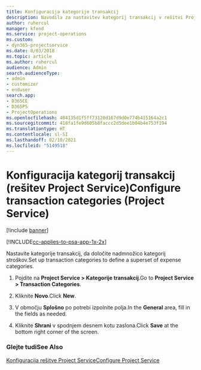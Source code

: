 ```yaml
---
title: Konfiguracija kategorije transakcij
description: Navodila za nastavitev kategorij transakcij v rešitvi Project Service
author: ruhercul
manager: kfend
ms.service: project-operations
ms.custom:
- dyn365-projectservice
ms.date: 8/03/2018
ms.topic: article
ms.author: ruhercul
audience: Admin
search.audienceType:
- admin
- customizer
- enduser
search.app:
- D365CE
- D365PS
- ProjectOperations
ms.openlocfilehash: 404135d1f5ff73120d167d9d0e774b415164a2c1
ms.sourcegitcommit: 418fa1fe9d605b8faccc2d5dee1b04b4e753f194
ms.translationtype: HT
ms.contentlocale: sl-SI
ms.lasthandoff: 02/10/2021
ms.locfileid: "5149518"
---
```

# <a name="configure-transaction-categories-project-service"></a><span data-ttu-id="45121-103">Konfiguracija kategorij transakcij (rešitev Project Service)</span><span class="sxs-lookup"><span data-stu-id="45121-103">Configure transaction categories (Project Service)</span></span>

[!include [banner](../includes/psa-now-project-operations.md)]

[!INCLUDE[cc-applies-to-psa-app-1x-2x](../includes/cc-applies-to-psa-app-1x-2x.md)]

<span data-ttu-id="45121-104">Nastavite kategorije transakcij, da določite nadmnožico kategorij stroškov.</span><span class="sxs-lookup"><span data-stu-id="45121-104">Set up transaction categories to define a superset of expense categories.</span></span>  
  
1.  <span data-ttu-id="45121-105">Pojdite na **Project Service > Kategorije transakcij**.</span><span class="sxs-lookup"><span data-stu-id="45121-105">Go to **Project Service > Transaction Categories**.</span></span>  
  
2.  <span data-ttu-id="45121-106">Kliknite **Novo**.</span><span class="sxs-lookup"><span data-stu-id="45121-106">Click **New**.</span></span>  
  
3.  <span data-ttu-id="45121-107">V območju **Splošno** po potrebi izpolnite polja.</span><span class="sxs-lookup"><span data-stu-id="45121-107">In the **General** area, fill in the fields as needed.</span></span>  
  
4.  <span data-ttu-id="45121-108">Kliknite **Shrani** v spodnjem desnem kotu zaslona.</span><span class="sxs-lookup"><span data-stu-id="45121-108">Click **Save** at the bottom right corner of the screen.</span></span>  
  
### <a name="see-also"></a><span data-ttu-id="45121-109">Glejte tudi</span><span class="sxs-lookup"><span data-stu-id="45121-109">See Also</span></span>  
 [<span data-ttu-id="45121-110">Konfiguracija rešitve Project Service</span><span class="sxs-lookup"><span data-stu-id="45121-110">Configure Project Service</span></span>](../psa/configure.md)
